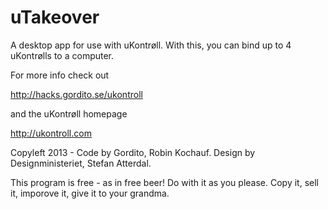 uTakeover
=========

A desktop app for use with uKontrøll. With this, you can bind up to 4 uKontrølls to a computer.

For more info check out

http://hacks.gordito.se/ukontroll


and the uKontrøll homepage 

http://ukontroll.com




Copyleft 2013 - Code by Gordito, Robin Kochauf. Design by Designministeriet, Stefan Atterdal.


This program is free - as in free beer! Do with it as you please.
Copy it, sell it, imporove it, give it to your grandma.
